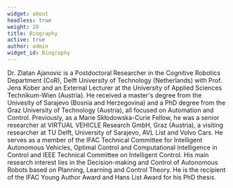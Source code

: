 ```yaml
---
widget: about
headless: true
weight: 20
title: Biography
active: true
author: admin
widget_id: Biography
---
```

Dr. Zlatan Ajanovic is a Postdoctoral Researcher in the Cognitive Robotics Department (CoR), Delft University of Technology (Netherlands) with Prof. Jens Kober and an External Lecturer at the University of Applied Sciences Technikum-Wien (Austria). He received a master's degree from the Univesity of Sarajevo (Bosnia and Herzegovina) and a PhD degree from the Graz University of Technology (Austria), all focused on Automation and Control. Previously, as a Marie Skłodowska-Curie Fellow, he was a senior researcher at VIRTUAL VEHICLE Research GmbH, Graz (Austria), a visiting researcher at TU Delft, University of Sarajevo, AVL List and Volvo Cars. He serves as a member of the IFAC Technical Committee for Intelligent Autonomous Vehicles, Optimal Control and Computational Intelligence in Control and IEEE Technical Committee on Intelligent Control. His main research interest lies in the Decision-making and Control of Autonomous Robots based on Planning, Learning and Control Theory. He is the recipient of the IFAC Young Author Award and Hans List Award for his PhD thesis.